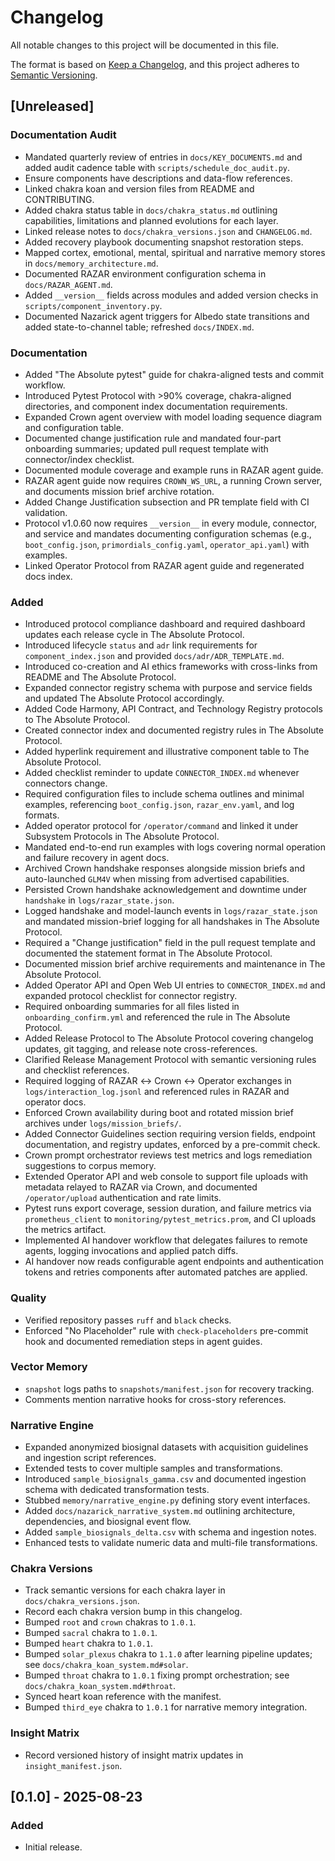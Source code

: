 # Changelog

All notable changes to this project will be documented in this file.

The format is based on [Keep a Changelog](https://keepachangelog.com/en/1.0.0/),
and this project adheres to [Semantic Versioning](https://semver.org/spec/v2.0.0.html).

## [Unreleased]

### Documentation Audit

- Mandated quarterly review of entries in `docs/KEY_DOCUMENTS.md` and added audit cadence table with `scripts/schedule_doc_audit.py`.
- Ensure components have descriptions and data-flow references.
- Linked chakra koan and version files from README and CONTRIBUTING.
- Added chakra status table in `docs/chakra_status.md` outlining capabilities,
  limitations and planned evolutions for each layer.
- Linked release notes to `docs/chakra_versions.json` and `CHANGELOG.md`.
- Added recovery playbook documenting snapshot restoration steps.
- Mapped cortex, emotional, mental, spiritual and narrative memory stores in
  `docs/memory_architecture.md`.
- Documented RAZAR environment configuration schema in `docs/RAZAR_AGENT.md`.
- Added `__version__` fields across modules and added version checks in `scripts/component_inventory.py`.
- Documented Nazarick agent triggers for Albedo state transitions and added
  state-to-channel table; refreshed `docs/INDEX.md`.


### Documentation

- Added "The Absolute pytest" guide for chakra-aligned tests and commit workflow.
- Introduced Pytest Protocol with >90% coverage, chakra-aligned directories, and component index documentation requirements.
- Expanded Crown agent overview with model loading sequence diagram and configuration table.
- Documented change justification rule and mandated four-part onboarding summaries; updated pull request template with connector/index checklist.
- Documented module coverage and example runs in RAZAR agent guide.
- RAZAR agent guide now requires `CROWN_WS_URL`, a running Crown server, and
  documents mission brief archive rotation.
- Added Change Justification subsection and PR template field with CI validation.
- Protocol v1.0.60 now requires `__version__` in every module, connector, and service and mandates documenting configuration schemas (e.g., `boot_config.json`, `primordials_config.yaml`, `operator_api.yaml`) with examples.
- Linked Operator Protocol from RAZAR agent guide and regenerated docs index.

### Added

- Introduced protocol compliance dashboard and required dashboard updates each release cycle in The Absolute Protocol.
- Introduced lifecycle `status` and `adr` link requirements for `component_index.json` and provided `docs/adr/ADR_TEMPLATE.md`.
- Introduced co-creation and AI ethics frameworks with cross-links from README and The Absolute Protocol.
- Expanded connector registry schema with purpose and service fields and updated The Absolute Protocol accordingly.
- Added Code Harmony, API Contract, and Technology Registry protocols to The Absolute Protocol.
- Created connector index and documented registry rules in The Absolute Protocol.
- Added hyperlink requirement and illustrative component table to The Absolute Protocol.
- Added checklist reminder to update `CONNECTOR_INDEX.md` whenever connectors change.
- Required configuration files to include schema outlines and minimal examples, referencing `boot_config.json`, `razar_env.yaml`, and log formats.
- Added operator protocol for `/operator/command` and linked it under Subsystem Protocols in The Absolute Protocol.
- Mandated end-to-end run examples with logs covering normal operation and failure recovery in agent docs.
- Archived Crown handshake responses alongside mission briefs and
  auto-launched `GLM4V` when missing from advertised capabilities.
- Persisted Crown handshake acknowledgement and downtime under `handshake`
  in `logs/razar_state.json`.
- Logged handshake and model-launch events in `logs/razar_state.json` and mandated mission-brief logging for all handshakes in The Absolute Protocol.
- Required a "Change justification" field in the pull request template and documented the statement format in The Absolute Protocol.
- Documented mission brief archive requirements and maintenance in The Absolute Protocol.
- Added Operator API and Open Web UI entries to `CONNECTOR_INDEX.md` and expanded protocol checklist for connector registry.
- Required onboarding summaries for all files listed in `onboarding_confirm.yml` and referenced the rule in The Absolute Protocol.
- Added Release Protocol to The Absolute Protocol covering changelog updates, git tagging, and release note cross-references.
- Clarified Release Management Protocol with semantic versioning rules and checklist references.
- Required logging of RAZAR ↔ Crown ↔ Operator exchanges in `logs/interaction_log.jsonl` and referenced rules in RAZAR and operator docs.
- Enforced Crown availability during boot and rotated mission brief archives under `logs/mission_briefs/`.
- Added Connector Guidelines section requiring version fields, endpoint documentation, and registry updates, enforced by a pre-commit check.
- Crown prompt orchestrator reviews test metrics and logs remediation suggestions to corpus memory.
- Extended Operator API and web console to support file uploads with metadata relayed to RAZAR via Crown, and documented `/operator/upload` authentication and rate limits.
- Pytest runs export coverage, session duration, and failure metrics via `prometheus_client` to `monitoring/pytest_metrics.prom`, and CI uploads the metrics artifact.
- Implemented AI handover workflow that delegates failures to remote agents,
  logging invocations and applied patch diffs.
- AI handover now reads configurable agent endpoints and authentication
  tokens and retries components after automated patches are applied.

### Quality

- Verified repository passes `ruff` and `black` checks.
- Enforced "No Placeholder" rule with `check-placeholders` pre-commit hook and
  documented remediation steps in agent guides.

### Vector Memory

- `snapshot` logs paths to `snapshots/manifest.json` for recovery tracking.
- Comments mention narrative hooks for cross-story references.

### Narrative Engine

- Expanded anonymized biosignal datasets with acquisition guidelines and
  ingestion script references.
- Extended tests to cover multiple samples and transformations.
- Introduced `sample_biosignals_gamma.csv` and documented ingestion schema with
  dedicated transformation tests.
- Stubbed `memory/narrative_engine.py` defining story event interfaces.
- Added `docs/nazarick_narrative_system.md` outlining architecture, dependencies,
  and biosignal event flow.
- Added `sample_biosignals_delta.csv` with schema and ingestion notes.
- Enhanced tests to validate numeric data and multi-file transformations.

### Chakra Versions

- Track semantic versions for each chakra layer in
  `docs/chakra_versions.json`.
- Record each chakra version bump in this changelog.
- Bumped `root` and `crown` chakras to `1.0.1`.
- Bumped `sacral` chakra to `1.0.1`.
- Bumped `heart` chakra to `1.0.1`.
- Bumped `solar_plexus` chakra to `1.1.0` after learning pipeline updates; see `docs/chakra_koan_system.md#solar`.
- Bumped `throat` chakra to `1.0.1` fixing prompt orchestration; see `docs/chakra_koan_system.md#throat`.
- Synced heart koan reference with the manifest.
- Bumped `third_eye` chakra to `1.0.1` for narrative memory integration.

### Insight Matrix

- Record versioned history of insight matrix updates in `insight_manifest.json`.

## [0.1.0] - 2025-08-23

### Added

- Initial release.
